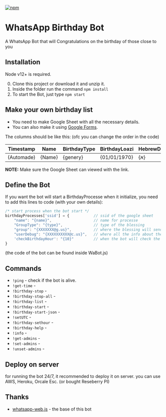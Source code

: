 [![npm](https://img.shields.io/npm/v/whatsapp-web.js.svg)](https://www.npmjs.com/package/whatsapp-web.js)

# WhatsApp Birthday Bot
A WhatsApp Bot that will Congratulations on the birthday of those close to you 


## Installation

Node v12+ is required.

0. Clone this project or download it and unzip it.
1. Inside the folder run the command `npm install`
2. To start the Bot, just type `npm start`

## Make your own birthday list

- You need to make Google Sheet with all the necessary details.
- You can also make it using [Google Forms](https://docs.google.com/forms).

The columns should be like this: (ofc you can change the order in  the code)

| Timestamp |	Name	| BirthdayType	| BirthdayLoazi |	HebrewDay	| HebrewMonth |	HebrewYear	| Phone	| Email | Sex
| ------------- | ------------- |------------- |------------- |------------- |------------- |------------- |------------- |------------- |------------- |
| (Automade) |	{Name}	| {genery}	| {01/01/1970} |	{א}	| {תשרי} |	{התשפב}	| {972501234567}	| {hello@world.com} | {זכר/נקבה} |

**NOTE:** Make sure the Google Sheet can viewed with the link.

## Define the Bot

If you want the bot will start a BirthdayProcesse when it initialize, you need to add this lines to code (with your own details):
```js
/* start process when the bot start */
birthdayProcesses['ssid'] = {           // ssid of the google sheet
    "name": "{name}",                   // name for processe
    "GroupType": "{type}",              // type of the blessing 
    "group": "{XXXXXXX@g.us}",          // where the blessing will send
    "userDebug": "{XXXXXXXXXX@c.us}",   // where all the info about the processe will send (can be contact/group)
    'checkBirthdayHour': "{10}"         // when the bot will check the birthday
} 
```
(the code of the bot can be found inside WaBot.js)


## Commands
- `!ping` - check if the bot is alive.
- `!get-time` - 
- `!birthday-stop` - 
- `!birthday-stop-all` - 
- `!birthday-list` - 
- `!birthday-start` - 
- `!birthday-start-json` - 
- `!setUTC` - 
- `!birthday-sethour` - 
- `!birthday-help` - 
- `!info` - 
- `!get-admins` - 
- `!set-admins` - 
- `!unset-admins` - 

## Deploy on server

for running the bot 24/7, it recommended to deploy it on server.
you can use AWS, Heroku, Orcale Esc.
(or bought Reseberry PI)


## Thanks

- [whatsapp-web.js](https://github.com/pedroslopez/whatsapp-web.js) - the base of this bot
